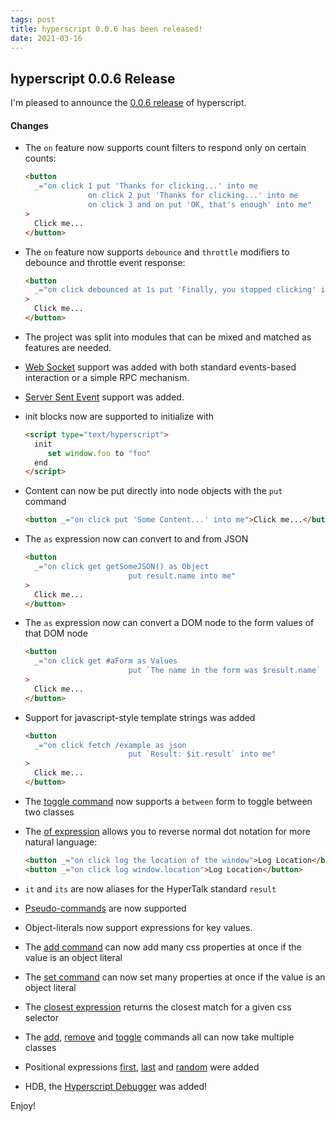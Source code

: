 ```yaml
---
tags: post
title: hyperscript 0.0.6 has been released!
date: 2021-03-16
---
```


## hyperscript 0.0.6 Release

I'm pleased to announce the [0.0.6 release](https://unpkg.com/browse/hyperscript.org@0.0.6/) of hyperscript.

#### Changes

- The `on` feature now supports count filters to respond only on certain counts:

  ```html
  <button
    _="on click 1 put 'Thanks for clicking...' into me
                on click 2 put 'Thanks for clicking...' into me
                on click 3 and on put 'OK, that's enough' into me"
  >
    Click me...
  </button>
  ```

- The `on` feature now supports `debounce` and `throttle` modifiers to debounce and throttle event response:

  ```html
  <button
    _="on click debounced at 1s put 'Finally, you stopped clicking' into me"
  >
    Click me...
  </button>
  ```

- The project was split into modules that can be mixed and matched as features are needed.

- [Web Socket](/features/socket) support was added with both standard events-based interaction or a simple RPC mechanism.

- [Server Sent Event](/features/event-source) support was added.

- init blocks now are supported to initialize with

  ```html
  <script type="text/hyperscript">
    init
       set window.foo to "foo"
    end
  </script>
  ```

- Content can now be put directly into node objects with the `put` command

  ```html
  <button _="on click put 'Some Content...' into me">Click me...</button>
  ```

- The `as` expression now can convert to and from JSON

  ```html
  <button
    _="on click get getSomeJSON() as Object
                         put result.name into me"
  >
    Click me...
  </button>
  ```

- The `as` expression now can convert a DOM node to the form values of that DOM node
  ```html
  <button
    _="on click get #aForm as Values
                         put `The name in the form was $result.name` into me"
  >
    Click me...
  </button>
  ```
- Support for javascript-style template strings was added
  ```html
  <button
    _="on click fetch /example as json
                         put `Result: $it.result` into me"
  >
    Click me...
  </button>
  ```
- The [toggle command](/commands/toggle) now supports a `between` form to toggle between two classes

- The [of expression](/expressions/of) allows you to reverse normal dot notation for more natural language:

  ```html
  <button _="on click log the location of the window">Log Location</button>
  <button _="on click log window.location">Log Location</button>
  ```

- `it` and `its` are now aliases for the HyperTalk standard `result`

- [Pseudo-commands](/commands/pseudo-commands) are now supported

- Object-literals now support expressions for key values.

- The [add command](/commands/add) can now add many css properties at once if the value is an object literal

- The [set command](/commands/add) can now set many properties at once if the value is an object literal

- The [closest expression](/expressions/closest) returns the closest match for a given css selector

- The [add](/commands/add), [remove](/commands/remove) and [toggle](/commands/toggle) commands all can now take multiple
  classes

- Positional expressions [first](/expression/first), [last](/expression/first) and [random](/expression/random) were
  added

- HDB, the [Hyperscript Debugger](/docs#debugging) was added!

Enjoy!
